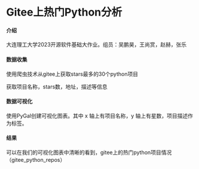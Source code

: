 # Gitee上热门Python分析

#### 介绍

大连理工大学2023开源软件基础大作业。组员：吴鹏昊，王尚赏，赵赫，张乐

#### 数据收集

使用爬虫技术从gitee上获取stars最多的30个python项目

获取项目名称，stars数，地址，描述等信息

#### 数据可视化

使用PyGal创建可视化图表。其中 x 轴上有项目名称，y 轴上有星数，项目描述作为标签。

#### 结果

可以在我们的可视化图表中清晰的看到，gitee上的热门python项目情况（gitee_python_repos）
